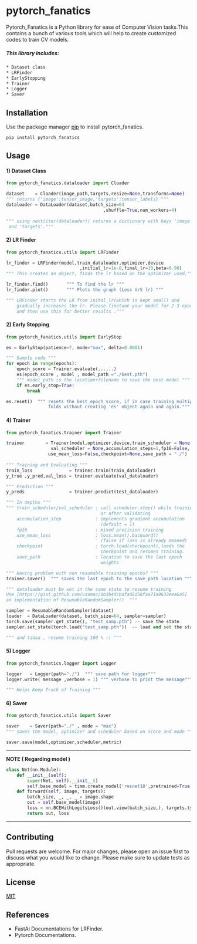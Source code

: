 # pytorch_fanatics

Pytorch_Fanatics is a Python library for ease of Computer Vision tasks.This contains a bunch of various tools which will help to create customized codes to train CV models.

##### This library includes:
```bash
* Dataset class
* LRFinder
* EarlyStopping
* Trainer
* Logger
* Saver
```
## Installation

Use the package manager [pip](https://pip.pypa.io/en/stable/) to install pytorch_fanatics.

```bash
pip install pytorch_fanatics
```

## Usage
#### 1) Dataset Class
```python
from pytorch_fanatics.dataloader import Cloader

dataset    = Cloader(image_path,targets,resize=None,transforms=None)
""" returns {'image':tensor_image,'targets':tensor_labels} """
dataloader = DataLoader(dataset,batch_size=64
                                     ,shuffle=True,num_workers=4)
                                     
""" using next(iter(dataloader)) returns a dictionary with keys 'image'
 and 'targets'."""
```

#### 2) LR Finder
```python
from pytorch_fanatics.utils import LRFinder

lr_finder = LRFinder(model,train_dataloader,optimizer,device
                            ,initial_lr=1e-8,final_lr=10,beta=0.98) 
""" This creates an object, finds the lr based on the optimizer used."""

lr_finder.find()       """ To find the lr """
lr_finder.plot()       """ Plots the graph (Loss V/S lr) """

""" LRFinder starts the LR from inital_lr(which is kept small) and 
    gradually increases the lr. Please finetune your model for 2-3 epochs 
    and then use this for better results .""" 
```

#### 2) Early Stopping
```python
from pytorch_fanatics.utils import EarlyStop

es = EarlyStop(patience=7, mode="max", delta=0.0001) 

""" Sample code """
for epoch in range(epochs):
    epoch_score = Trainer.evaluate(......)
    es(epoch_score , model , model_path ="./best.pth")
    """ model_path is the location+filename to save the best model """
    if es.early_stop=True:
	    break

es.reset()  """ resets the best_epoch_score, if in case training multiple
                folds without creating 'es' object again and again."""
```

#### 4) Trainer
```python
from pytorch_fanatics.trainer import Trainer

trainer        = Trainer(model,optimizer,device,train_scheduler = None,
                 val_scheduler = None,accumulation_steps=1,fp16=False,
                use_mean_loss=False,checkpoint=None,save_path = "./")
                
""" Training and Evaluating """
train_loss              = trainer.train(train_dataloader)
y_true ,y_pred,val_loss = trainer.evaluate(val_dataloader)

""" Prediction """
y_preds                 = trainer.predict(test_dataloader)  

""" In depths """
""" train_scheduler/val_scheduler : call scheduler.step() while training
                                    or after validating
    accumulation_step             : implements gradient accumulation 
                                    (default = 1)
    fp16                          : mixed precision training
    use_mean_loss                 : loss.mean().backward()
                                    (false if loss is already meaned)
    checkpoint                    : torch.load(checkpoint),loads the 
                                    checkpoint and resumes training.
    save_path                     : location to save the last epoch 
                                    weights                             """

""" Having problem with non resumable training epochs? """    
trainer.saver()  """ saves the last epoch to the save_path location """

""" dataloader must be set in the same state to resume training 
Use [https://gist.github.com/usamec/1b3b4dcbafad2d58faa71a9633eea6a5]
an implementation of ResumableRandomSampler()  """

sampler = ResumableRandomSampler(dataset)
loader  = DataLoader(dataset, batch_size=64, sampler=sampler)
torch.save(sampler.get_state(), "test_samp.pth") -- save the state
sampler.set_state(torch.load("test_samp.pth"))  -- load and set the state

""" and tadaa , resume training 100 % :) """
```

#### 5) Logger
```python
from pytorch_fanatics.logger import Logger

logger   = Logger(path="./")  """ save path for logger"""
logger.write( message ,verbose = 1) """ verbose to print the message"""

""" Helps Keep Track of Training """
```

#### 6) Saver
```python
from pytorch_fanatics.utils import Saver

saver    = Saver(path="./" , mode = "max")
""" saves the model, optimizer and scheduler based on score and mode """

saver.save(model,optimizer,scheduler,metric)
```

---
**NOTE ( Regarding model )**

```python
class Net(nn.Module):
    def __init__(self):
        super(Net, self).__init__()
        self.base_model = timm.create_model('resnet18',pretrained=True,num_classes=1)
    def forward(self, image, targets):
        batch_size, _, _, _ = image.shape
        out = self.base_model(image)
        loss = nn.BCEWithLogitsLoss()(out.view(batch_size,), targets.type_as(out))
        return out, loss
```
---

## Contributing
Pull requests are welcome. For major changes, please open an issue first to discuss what you would like to change.
Please make sure to update tests as appropriate.

## License
[MIT](https://github.com/MLpack404/pytorch_fanatics/blob/main/LICENSE)

## References
* FastAi Documentations for LRFinder.
* Pytorch Documentations.
